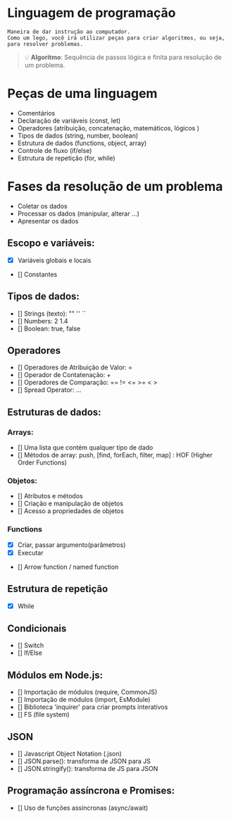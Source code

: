 # Linguagem de programação

    Maneira de dar instrução ao computador.
    Como um lego, você irá utilizar peças para criar algoritmos, ou seja, para resolver problemas.
 
> 💡 **Algoritmo**: Sequência de passos lógica e finita para resolução de um problema.

# Peças de uma linguagem

- Comentários
- Declaração de variáveis (const, let)
- Operadores (atribuição, concatenação, matemáticos, lógicos )
- Tipos de dados (string, number, boolean)
- Estrutura de dados (functions, object, array)
- Controle de fluxo (if/else)
- Estrutura de repetição (for, while)

# Fases da resolução de um problema

- Coletar os dados
- Processar os dados (manipular, alterar ...)
- Apresentar os dados

## Escopo e variáveis:

- [X] Variáveis globais e locais
- [] Constantes

## Tipos de dados:

- [] Strings (texto): "" '' ``
- [] Numbers: 2 1.4
- [] Boolean: true, false

## Operadores

- [] Operadores de Atribuição de Valor: =
- [] Operador de Contatenação: +
- [] Operadores de Comparação: == != <= >= < >
- [] Spread Operator: ...

## Estruturas de dados:

### Arrays: 

- [] Uma lista que contém qualquer tipo de dado
- [] Métodos de array: push, [find, forEach, filter, map] : HOF (Higher Order Functions)

### Objetos:

- [] Atributos e métodos
- [] Criação e manipulação de objetos
- [] Acesso a propriedades de objetos

### Functions

- [X] Criar, passar argumento(parâmetros)
- [X] Executar
- [] Arrow function / named function

## Estrutura de repetição

- [X] While

## Condicionais

- [] Switch
- [] If/Else

## Módulos em Node.js:

- [] Importação de módulos (require, CommonJS)
- [] Importação de módulos (import, EsModule)
- [] Biblioteca 'inquirer' para criar prompts interativos
- [] FS (file system)

## JSON

- [] Javascript Object Notation (.json)
- [] JSON.parse(): transforma de JSON para JS
- [] JSON.stringify(): transforma de JS para JSON

## Programação assíncrona e Promises:

- [] Uso de funções assíncronas (async/await)